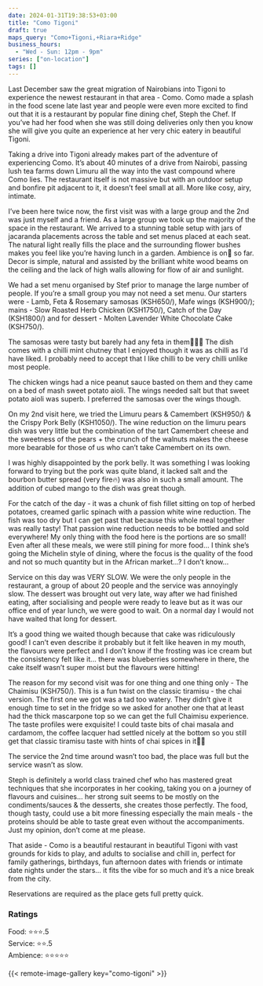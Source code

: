 ```yaml
---
date: 2024-01-31T19:38:53+03:00
title: "Como Tigoni"
draft: true
maps_query: "Como+Tigoni,+Riara+Ridge"
business_hours:
  - "Wed - Sun: 12pm - 9pm"
series: ["on-location"]
tags: []
---
```


Last December saw the great migration of Nairobians into Tigoni to experience the newest restaurant in that area - Como. Como made a splash in the food scene late last year and people were even more excited to find out that it is a restaurant by popular fine dining chef, Steph the Chef. If you’ve had her food when she was still doing deliveries only then you know she will give you quite an experience at her very chic eatery in beautiful Tigoni.

Taking a drive into Tigoni already makes part of the adventure of experiencing Como. It’s about 40 minutes of a drive from Nairobi, passing lush tea farms down Limuru all the way into the vast compound where Como lies. The restaurant itself is not massive but with an outdoor setup and bonfire pit adjacent to it, it doesn’t feel small at all. More like cosy, airy, intimate.

I’ve been here twice now, the first visit was with a large group and the 2nd was just myself and a friend. As a large group we took up the majority of the space in the restaurant. We arrived to a stunning table setup with jars of jacaranda placements across the table and set menus placed at each seat. The natural light really fills the place and the surrounding flower bushes makes you feel like you’re having lunch in a garden. Ambience is on💯 so far. Decor is simple, natural and assisted by the brilliant white wood beams on the ceiling and the lack of high walls allowing for flow of air and sunlight.

We had a set menu organised by Stef prior to manage the large number of people. If you’re a small group you may not need a set menu. Our starters were - Lamb, Feta & Rosemary samosas (KSH650/), Mafe wings (KSH900/); mains - Slow Roasted Herb Chicken (KSH1750/), Catch of the Day (KSH1800/) and for dessert - Molten Lavender White Chocolate Cake (KSH750/).

The samosas were tasty but barely had any feta in them🤷🏾‍♀️ The dish comes with a chilli mint chutney that I enjoyed though it was as chilli as I’d have liked. I probably need to accept that I like chilli to be very chilli unlike most people.

The chicken wings had a nice peanut sauce basted on them and they came on a bed of mash sweet potato aioli. The wings needed salt but that sweet potato aioli was superb. I preferred the samosas over the wings though.

On my 2nd visit here, we tried the Limuru pears & Camembert (KSH950/) & the Crispy Pork Belly (KSH1050/). The wine reduction on the limuru pears dish was very little but the combination of the tart Camembert cheese and the sweetness of the pears + the crunch of the walnuts makes the cheese more bearable for those of us who can’t take Camembert on its own.

I was highly disappointed by the pork belly. It was something I was looking forward to trying but the pork was quite bland, it lacked salt and the bourbon butter spread (very fire🔥) was also in such a small amount. The addition of cubed mango to the dish was great though.

For the catch of the day - it was a chunk of fish fillet sitting on top of herbed potatoes, creamed garlic spinach with a passion white wine reduction. The fish was too dry but I can get past that because this whole meal together was really tasty! That passion wine reduction needs to be bottled and sold everywhere! My only thing with the food here is the portions are so small! Even after all these meals, we were still pining for more food… I think she’s going the Michelin style of dining, where the focus is the quality of the food and not so much quantity but in the African market…? I don’t know…

Service on this day was VERY SLOW. We were the only people in the restaurant, a group of about 20 people and the service was annoyingly slow. The dessert was brought out very late, way after we had finished eating, after socialising and people were ready to leave but as it was our office end of year lunch, we were good to wait. On a normal day I would not have waited that long for dessert.

It’s a good thing we waited though because that cake was ridiculously good! I can’t even describe it probably but it felt like heaven in my mouth, the flavours were perfect and I don’t know if the frosting was ice cream but the consistency felt like it… there was blueberries somewhere in there, the cake itself wasn’t super moist but the flavours were hitting!

The reason for my second visit was for one thing and one thing only - The Chaimisu (KSH750/). This is a fun twist on the classic tiramisu - the chai version. The first one we got was a tad too watery. They didn’t give it enough time to set in the fridge so we asked for another one that at least had the thick mascarpone top so we can get the full Chaimisu experience. The taste profiles were exquisite! I could taste bits of chai masala and cardamom, the coffee lacquer had settled nicely at the bottom so you still get that classic tiramisu taste with hints of chai spices in it👌🏾

The service the 2nd time around wasn’t too bad, the place was full but the service wasn’t as slow.

Steph is definitely a world class trained chef who has mastered great techniques that she incorporates in her cooking, taking you on a journey of flavours and cuisines… her strong suit seems to be mostly on the condiments/sauces & the desserts, she creates those perfectly. The food, though tasty, could use a bit more finessing especially the main meals - the proteins should be able to taste great even without the accompaniments. Just my opinion, don’t come at me please.

That aside - Como is a beautiful restaurant in beautiful Tigoni with vast grounds for kids to play, and adults to socialise and chill in, perfect for family gatherings, birthdays, fun afternoon dates with friends or intimate date nights under the stars… it fits the vibe for so much and it’s a nice break from the city.

Reservations are required as the place gets full pretty quick.

### Ratings

Food: ⭐️⭐️⭐️.5<br>
Service: ⭐️⭐️.5<br>
Ambience: ⭐️⭐️⭐️⭐️⭐️<br>

{{< remote-image-gallery key="como-tigoni" >}}
